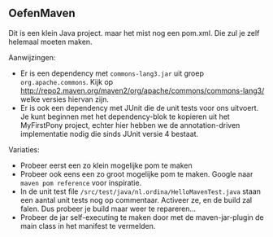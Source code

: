 ## OefenMaven

Dit is een klein Java project. maar het mist nog een pom.xml. Die zul je zelf helemaal moeten maken.

Aanwijzingen:

 * Er is een dependency met `commons-lang3.jar` uit groep `org.apache.commons`.
   Kijk op http://repo2.maven.org/maven2/org/apache/commons/commons-lang3/ welke versies hiervan zijn.
 * Er is ook een dependency met JUnit die de unit tests voor ons uitvoert. 
   Je kunt beginnen met het dependency-blok te kopieren uit het MyFirstPony project, 
   echter hier hebben we de annotation-driven implementatie nodig die sinds JUnit versie 4 bestaat.

Variaties:
 * Probeer eerst een zo klein mogelijke pom te maken
 * Probeer ook eens een zo groot mogelijke pom te maken. 
   Google naar `maven pom reference`  voor inspiratie.
 * In de unit test file `/src/test/java/nl.ordina/HelloMavenTest.java` staan een aantal unit tests nog op commentaar.
    Activeer ze, en de build zal falen. Dus probeer je build maar weer te repareren...
 * Probeer de jar self-executing te maken door met de maven-jar-plugin de main class in het manifest te vermelden.
 